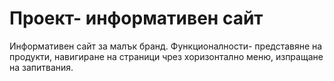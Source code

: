# Проект- информативен сайт
Информативен сайт за малък бранд. Функционалности- представяне на продукти, навигиране на страници чрез хоризонтално меню, изпращане на запитвания.
